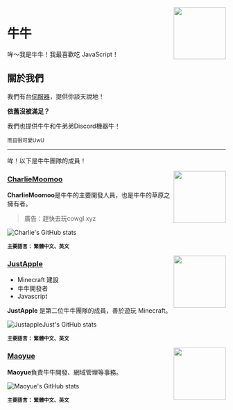 <img src="https://github.com/LittleCow-Moo.png" align="right" width="120"/>

# 牛牛
哞～我是牛牛！我最喜歡吃 JavaScript！

## 關於我們
我們有台<a href="https://dsc.im/cowgl">伺服器</a>，提供你談天說地！

<b>依舊沒被滿足？</b>

我們也提供牛牛和牛弟弟Discord機器牛！

<sub>而且很可愛UwU</sub>

***

哞！以下是牛牛團隊的成員！



<img src="https://github.com/charlie-moomoo.png" align="right" width="120"/>

### [CharlieMoomoo](https://github.com/charlie-moomoo)

**CharlieMoomoo**是牛牛的主要開發人員，也是牛牛的草原之擁有者。
> 廣告：趕快去玩cowgl.xyz

![Charlie's GitHub stats](https://github-readme-stats.vercel.app/api?username=charlie-moomoo&show_icons=true&title=Charlie&bg_color=181818&text_color=ffffff&hide_border=true&icon_color=FCE38A&title_color=FCE38A)

<sub><b>主要語言： 繁體中文、英文</b></sub>

<img src="https://github.com/JustappleJust.png" align="right" width="120"/>

### [JustApple](https://github.com/JustappleJust)

- Minecraft 建設
- 牛牛開發者
- Javascript

**JustApple** 是第二位牛牛團隊的成員，善於遊玩 Minecraft。

![JustappleJust's GitHub stats](https://github-readme-stats.vercel.app/api?username=JustappleJust&show_icons=true&custom_title=OL-Star&bg_color=181818&text_color=ffffff&hide_border=true)

<sub><b>主要語言： 繁體中文、英文</b></sub>

<!--img src="https://github.com/aweirdscratcher.png" align="right" width="120"/>

### [AWeirdDev](https://github.com/AWeirdScratcher)

- Python 開發者
- 正在學習 Javascript
- 牛牛開發者
- [網頁開發](https://littlecow.gq/?test=true)

**AWeirdDev** 是機器牛的開發人員,且時常協助關於牛牛的各項事務。

> CharlieMoomoo 說: DALAO DETECTED


![aweirddev's GitHub stats](https://github-readme-stats.vercel.app/api?username=aweirdscratcher&show_icons=true&custom_title=AWeirdDev&bg_color=181818&text_color=ffffff&hide_border=true&icon_color=0995ec&border_radius=24)

<sub><b>口頭禪</b> :click it, UwU, sus, 查理王</sub>

<sub><b>主要語言: 繁體中文、英文、AWeirdLang</b></sub-->

<img src="https://github.com/MagicTeaMC.png" align="right" width="120"/>

### [Maoyue](https://github.com/MagicTeaMC)

**Maoyue**負責牛牛開發、網域管理等事務。


![Maoyue's GitHub stats](https://github-readme-stats.vercel.app/api?username=MagicTeaMC&show_icons=true&theme=radical&title=Maoyue&hide_border=true)

<sub><b>主要語言： 繁體中文、英文</b></sub>
